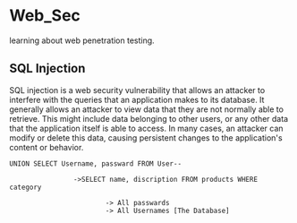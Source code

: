 # Web_Sec
learning about web penetration testing.

## SQL Injection

SQL injection is a web security vulnerability that allows an attacker to interfere with the queries that an application makes to its database. It generally allows an attacker to view data that they are not normally able to retrieve. This might include data belonging to other users, or any other data that the application itself is able to access. In many cases, an attacker can modify or delete this data, causing persistent changes to the application's content or behavior. 

```
UNION SELECT Username, passward FROM User--

                ->SELECT name, discription FROM products WHERE category

                        -> All passwards
                        -> All Usernames [The Database] 
```
